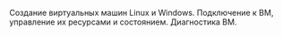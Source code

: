 Создание виртуальных машин Linux и Windows. Подключение к ВМ, управление их ресурсами и состоянием. Диагностика ВМ.